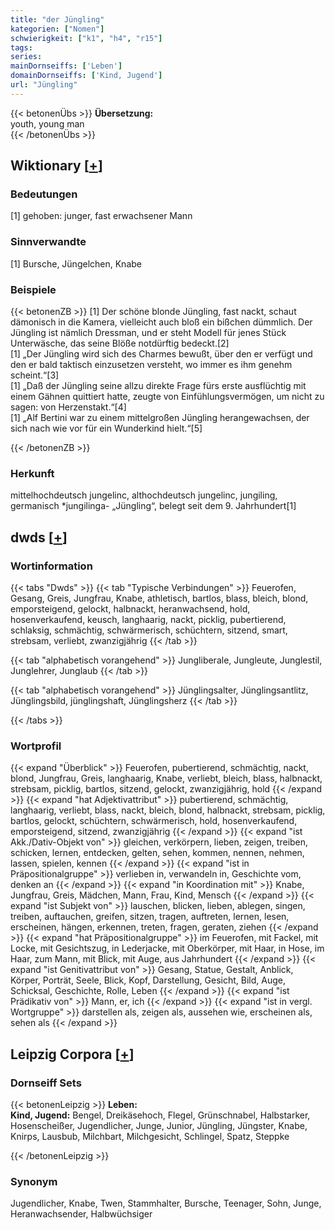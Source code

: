 ```yaml
---
title: "der Jüngling"
kategorien: ["Nomen"]
schwierigkeit: ["k1", "h4", "r15"]
tags:
series:
mainDornseiffs: ['Leben']
domainDornseiffs: ['Kind, Jugend']
url: "Jüngling"
---
```


{{< betonenÜbs >}}
**Übersetzung:**  
youth, young man  
{{< /betonenÜbs >}}

## Wiktionary [[+](https://de.wiktionary.org/wiki/Jüngling)]

### Bedeutungen
[1] gehoben: junger, fast erwachsener Mann  

### Sinnverwandte
[1] Bursche, Jüngelchen, Knabe  

### Beispiele
{{< betonenZB >}}
[1] Der schöne blonde Jüngling, fast nackt, schaut dämonisch in die Kamera, vielleicht auch bloß ein bißchen dümmlich. Der Jüngling ist nämlich Dressman, und er steht Modell für jenes Stück Unterwäsche, das seine Blöße notdürftig bedeckt.[2]  
[1] „Der Jüngling wird sich des Charmes bewußt, über den er verfügt und den er bald taktisch einzusetzen versteht, wo immer es ihm genehm scheint.“[3]  
[1] „Daß der Jüngling seine allzu direkte Frage fürs erste ausflüchtig mit einem Gähnen quittiert hatte, zeugte von Einfühlungsvermögen, um nicht zu sagen: von Herzenstakt.“[4]  
[1] „Alf Bertini war zu einem mittelgroßen Jüngling herangewachsen, der sich nach wie vor für ein Wunderkind hielt.“[5]  

{{< /betonenZB >}}
### Herkunft
mittelhochdeutsch jungelinc, althochdeutsch jungelinc, jungiling, germanisch *jungilinga- „Jüngling“, belegt seit dem 9. Jahrhundert[1]  



## dwds [[+](https://www.dwds.de/wb/Jüngling)]

### Wortinformation
{{< tabs "Dwds" >}}
{{< tab "Typische Verbindungen" >}}
Feuerofen, Gesang, Greis, Jungfrau, Knabe, athletisch, bartlos, blass, bleich, blond, emporsteigend, gelockt, halbnackt, heranwachsend, hold, hosenverkaufend, keusch, langhaarig, nackt, picklig, pubertierend, schlaksig, schmächtig, schwärmerisch, schüchtern, sitzend, smart, strebsam, verliebt, zwanzigjährig
{{< /tab >}}

{{< tab "alphabetisch vorangehend" >}}
Jungliberale, Jungleute, Junglestil, Junglehrer, Junglaub
{{< /tab >}}

{{< tab "alphabetisch vorangehend" >}}
Jünglingsalter, Jünglingsantlitz, Jünglingsbild, jünglingshaft, Jünglingsherz
{{< /tab >}}

{{< /tabs >}}

### Wortprofil
{{< expand "Überblick" >}} Feuerofen, pubertierend, schmächtig, nackt, blond, Jungfrau, Greis, langhaarig, Knabe, verliebt, bleich, blass, halbnackt, strebsam, picklig, bartlos, sitzend, gelockt, zwanzigjährig, hold {{< /expand >}}
{{< expand "hat Adjektivattribut" >}} pubertierend, schmächtig, langhaarig, verliebt, blass, nackt, bleich, blond, halbnackt, strebsam, picklig, bartlos, gelockt, schüchtern, schwärmerisch, hold, hosenverkaufend, emporsteigend, sitzend, zwanzigjährig {{< /expand >}}
{{< expand "ist Akk./Dativ-Objekt von" >}} gleichen, verkörpern, lieben, zeigen, treiben, schicken, lernen, entdecken, gelten, sehen, kommen, nennen, nehmen, lassen, spielen, kennen {{< /expand >}}
{{< expand "ist in Präpositionalgruppe" >}} verlieben in, verwandeln in, Geschichte vom, denken an {{< /expand >}}
{{< expand "in Koordination mit" >}} Knabe, Jungfrau, Greis, Mädchen, Mann, Frau, Kind, Mensch {{< /expand >}}
{{< expand "ist Subjekt von" >}} lauschen, blicken, lieben, ablegen, singen, treiben, auftauchen, greifen, sitzen, tragen, auftreten, lernen, lesen, erscheinen, hängen, erkennen, treten, fragen, geraten, ziehen {{< /expand >}}
{{< expand "hat Präpositionalgruppe" >}} im Feuerofen, mit Fackel, mit Locke, mit Gesichtszug, in Lederjacke, mit Oberkörper, mit Haar, in Hose, im Haar, zum Mann, mit Blick, mit Auge, aus Jahrhundert {{< /expand >}}
{{< expand "ist Genitivattribut von" >}} Gesang, Statue, Gestalt, Anblick, Körper, Porträt, Seele, Blick, Kopf, Darstellung, Gesicht, Bild, Auge, Schicksal, Geschichte, Rolle, Leben {{< /expand >}}
{{< expand "ist Prädikativ von" >}} Mann, er, ich {{< /expand >}}
{{< expand "ist in vergl. Wortgruppe" >}} darstellen als, zeigen als, aussehen wie, erscheinen als, sehen als {{< /expand >}}

## Leipzig Corpora [[+](https://corpora.uni-leipzig.de/en/res?word=Jüngling&corpusId=deu_newscrawl-public_2018)]

### Dornseiff Sets
{{< betonenLeipzig >}}
**Leben:**  
**Kind, Jugend:** Bengel, Dreikäsehoch, Flegel, Grünschnabel, Halbstarker, Hosenscheißer, Jugendlicher, Junge, Junior, Jüngling, Jüngster, Knabe, Knirps, Lausbub, Milchbart, Milchgesicht, Schlingel, Spatz, Steppke  

{{< /betonenLeipzig >}}

### Synonym
Jugendlicher, Knabe, Twen, Stammhalter, Bursche, Teenager, Sohn, Junge, Heranwachsender, Halbwüchsiger

